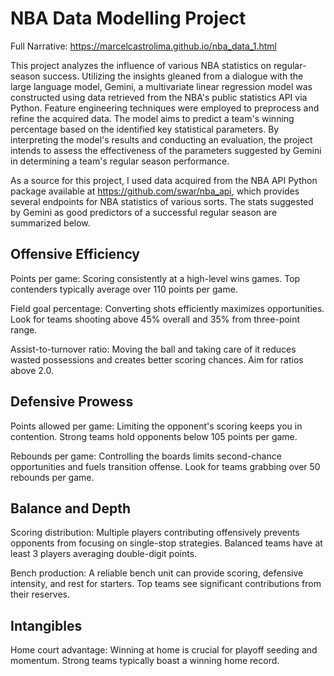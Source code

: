 # NBA Data Modelling Project

Full Narrative: https://marcelcastrolima.github.io/nba_data_1.html 

This project analyzes the influence of various NBA statistics on regular-season success. Utilizing the insights gleaned from a dialogue with the large language model, Gemini, a multivariate linear regression model was constructed using data retrieved from the NBA's public statistics API via Python. Feature engineering techniques were employed to preprocess and refine the acquired data. The model aims to predict a team's winning percentage based on the identified key statistical parameters. By interpreting the model's results and conducting an evaluation, the project intends to assess the effectiveness of the parameters suggested by Gemini in determining a team's regular season performance.

As a source for this project, I used data acquired from the NBA API Python package available at https://github.com/swar/nba_api, which provides several endpoints for NBA statistics of various sorts. The stats suggested by Gemini as good predictors of a successful regular season are summarized below.

## Offensive Efficiency

Points per game: Scoring consistently at a high-level wins games. Top contenders typically average over 110 points per game.

Field goal percentage: Converting shots efficiently maximizes opportunities. Look for teams shooting above 45% overall and 35% from three-point range.

Assist-to-turnover ratio: Moving the ball and taking care of it reduces wasted possessions and creates better scoring chances. Aim for ratios above 2.0.

## Defensive Prowess

Points allowed per game: Limiting the opponent's scoring keeps you in contention. Strong teams hold opponents below 105 points per game.

Rebounds per game: Controlling the boards limits second-chance opportunities and fuels transition offense. Look for teams grabbing over 50 rebounds per game.

## Balance and Depth

Scoring distribution: Multiple players contributing offensively prevents opponents from focusing on single-stop strategies. Balanced teams have at least 3 players averaging double-digit points.

Bench production: A reliable bench unit can provide scoring, defensive intensity, and rest for starters. Top teams see significant contributions from their reserves.

## Intangibles

Home court advantage: Winning at home is crucial for playoff seeding and momentum. Strong teams typically boast a winning home record.

